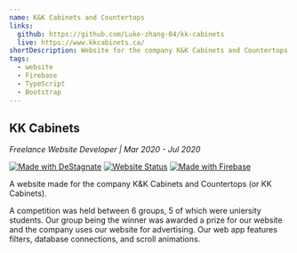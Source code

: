 ```yaml
---
name: K&K Cabinets and Countertops
links:
  github: https://github.com/Luke-zhang-04/kk-cabinets
  live: https://www.kkcabinets.ca/
shortDescription: Website for the company K&K Cabinets and Countertops
tags:
  - website
  - Firebase
  - TypeScript
  - Bootstrap
---
```


## KK Cabinets

_Freelance Website Developer | Mar 2020 - Jul 2020_

[![Made with DeStagnate](https://img.shields.io/badge/Made%20with-DeStagnate-blue?style=flat-square)](https://github.com/Luke-zhang-04/DeStagnate)
[![Website Status](https://img.shields.io/website-up-down-green-red/https/kkcabinets.ca.svg?style=flat-square)](https://www.kkcabinets.ca)
[![Made with Firebase](https://img.shields.io/badge/Uses-Firebase-%23ffca28?style=flat-square&logo=firebase)](https://firebase.google.com/)

A website made for the company K&K Cabinets and Countertops (or KK Cabinets).

A competition was held between 6 groups, 5 of which were uniersity students. Our group being the winner was awarded a prize for our website and the company uses our website for advertising. Our web app features filters, database connections, and scroll animations.
